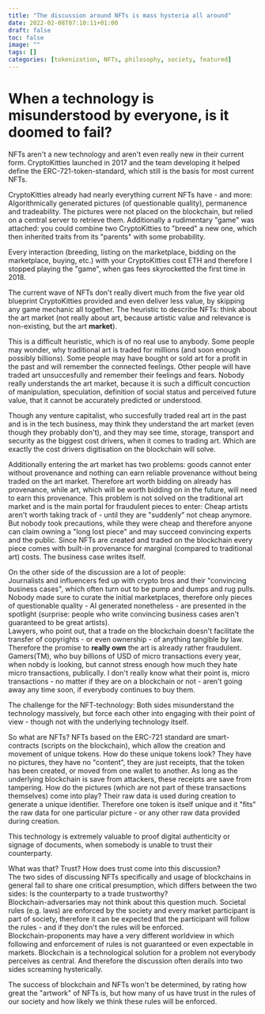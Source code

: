 ```yaml
---
title: "The discussion around NFTs is mass hysteria all around"
date: 2022-02-08T07:10:11+01:00
draft: false
toc: false
image: ""
tags: []
categories: [tokenization, NFTs, philosophy, society, featured]
---
```


# When a technology is misunderstood by everyone, is it doomed to fail?
<!--more-->
NFTs aren't a new technology and aren't even really new in their current form. CryptoKitties launched in 2017 and the team developing it helped define the ERC-721-token-standard, which still is the basis for most current NFTs.

CryptoKitties already had nearly everything current NFTs have - and more: Algorithmically generated pictures (of questionable quality), permanence and tradeability. The pictures were not placed on the blockchain, but relied on a central server to retrieve them. Additionally a rudimentary "game" was attached: you could combine two CryptoKitties to "breed" a new one, which then inherited traits from its "parents" with some probability.

Every interaction (breeding, listing on the marketplace, bidding on the marketplace, buying, etc.) with your CryptoKitties cost ETH and therefore I stopped playing the "game", when gas fees skyrocketted the first time in 2018.

The current wave of NFTs don't really divert much from the five year old blueprint CryptoKitties provided and even deliver less value, by skipping any game mechanic all together. The heuristic to describe NFTs: think about the art market (not really about art, because artistic value and relevance is non-existing, but the art **market**).

This is a difficult heuristic, which is of no real use to anybody. Some people may wonder, why traditional art is traded for millions (and soon enough possibly billions). Some people may have bought or sold art for a profit in the past and will remember the connected feelings. Other people will have traded art unsuccesfully and remember their feelings and fears. Nobody really understands the art market, because it is such a difficult concuction of manipulation, speculation, definition of social status and perceived future value, that it cannot be accurately predicted or understood.

Though any venture capitalist, who succesfully traded real art in the past and is in the tech business, may think they understand the art market (even though they probably don't), and they may see time, storage, transport and security as the biggest cost drivers, when it comes to trading art. Which are exactly the cost drivers digitisation on the blockchain will solve.

Additionally entering the art market has two problems: goods cannot enter without provenance and nothing can earn reliable provenance without being traded on the art market. Therefore art worth bidding on already has provenance, while art, which will be worth bidding on in the future, will need to earn this provenance. This problem is not solved on the traditional art market and is the main portal for fraudulent pieces to enter: Cheap artists aren't worth taking track of - until they are "suddenly" not cheap anymore. But nobody took precautions, while they were cheap and therefore anyone can claim owning a "long lost piece" and may succeed convincing experts and the public. Since NFTs are created and traded on the blockchain every piece comes with built-in provenance for marginal (compared to traditional art) costs. The business case writes itself.

On the other side of the discussion are a lot of people:<br/>
Journalists and influencers fed up with crypto bros and their "convincing business cases", which often turn out to be pump and dumps and rug pulls. Nobody made sure to curate the initial marketplaces, therefore only pieces of questionable quality - AI generated nonetheless - are presented in the spotlight (surprise: people who write convincing business cases aren't guaranteed to be great artists).<br/>
Lawyers, who point out, that a trade on the blockchain doesn't facilitate the transfer of copyrights - or even ownership - of anything tangible by law. Therefore the promise to **really own** the art is already rather fraudulent.<br />
Gamers(TM), who buy billions of USD of micro transactions every year, when nobdy is looking, but cannot stress enough how much they hate micro transactions, publically. I don't really know what their point is, micro transactions - no matter if they are on a blockchain or not - aren't going away any time soon, if everybody continues to buy them.

The challenge for the NFT-technology: Both sides misunderstand the technology massively, but force each other into engaging with their point of view - though not with the underlying technology itself.

So what are NFTs? NFTs based on the ERC-721 standard are smart-contracts (scripts on the blockchain), which allow the creation and movement of unique tokens. How do these unique tokens look? They have no pictures, they have no "content", they are just receipts, that the token has been created, or moved from one wallet to another. As long as the underlying blockchain is save from attackers, these receipts are save from tampering. How do the pictures (which are not part of these transactions themselves) come into play? Their raw data is used during creation to generate a unique identifier. Therefore one token is itself unique and it "fits" the raw data for one particular picture - or any other raw data provided during creation.

This technology is extremely valuable to proof digital authenticity or signage of documents, when somebody is unable to trust their counterparty.

What was that? Trust? How does trust come into this discussion?<br />
The two sides of discussing NFTs specifically and usage of blockchains in general fail to share one critical presumption, which differs between the two sides: Is the counterparty to a trade trustworthy?<br />
Blockchain-adversaries may not think about this question much. Societal rules (e.g. laws) are enforced by the society and every market participant is part of society, therefore it can be expected that the participant will follow the rules - and if they don't the rules will be enforced.<br />
Blockchain-proponents may have a very different worldview in which following and enforcement of rules is not guaranteed or even expectable in markets. Blockchain is a technological solution for a problem not everybody perceives as central. And therefore the discussion often derails into two sides screaming hysterically.

The success of blockchain and NFTs won't be determined, by rating how great the "artwork" of NFTs is, but how many of us have trust in the rules of our society and how likely we think these rules will be enforced.
